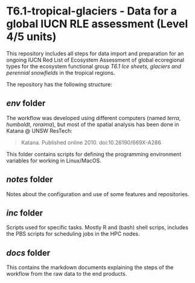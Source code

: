 # T6.1-tropical-glaciers - Data for a global IUCN RLE assessment (Level 4/5 units)

This repository includes all steps for data import and preparation for an ongoing IUCN Red List of Ecosystem Assessment of global ecoregional types for the ecosystem functional group _T6.1 Ice sheets, glaciers and perennial snowfields_ in the tropical regions.

The repository has the following structure:

## _env_ folder
The workflow was developed using different computers (named *terra*, *humboldt*, *roraima*), but most of the spatial analysis has been done in Katana @ UNSW ResTech:
> Katana. Published online 2010. doi:10.26190/669X-A286

This folder contains scripts for defining the programming environment variables for working in Linux/MacOS.

## _notes_ folder
Notes about the configuration and use of some features and repositories.

## _inc_ folder
Scripts used for specific tasks. Mostly R and (bash) shell scrips, includes the PBS scripts for scheduling jobs in the HPC nodes.

## _docs_ folder
This contains the markdown documents explaining the steps of the workflow from the raw data to the end products. 
